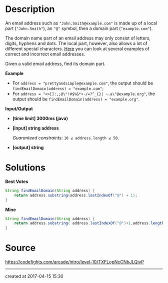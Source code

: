 # Description

An email address such as `"John.Smith@example.com"` is made up of a local part (`"John.Smith"`), an `"@"` symbol, then a domain part (`"example.com"`).

The domain name part of an email address may only consist of letters, digits, hyphens and dots. The local part, however, also allows a lot of different special characters. [Here](https://en.wikipedia.org/wiki/Email_address#Examples) you can look at several examples of correct and incorrect email addresses.

Given a valid email address, find its domain part.

**Example**

- For `address = "prettyandsimple@example.com"`, the output should be
  `findEmailDomain(address) = "example.com"`;
- For `address = "<>[]:,;@\"!#$%&*+-/=?^_{}| ~.a\"@example.org"`, the output should be
  `findEmailDomain(address) = "example.org"`.

**Input/Output**

- **[time limit] 3000ms (java)**


- **[input] string address**

  *Guaranteed constraints:*
  `10 ≤ address.length ≤ 50`.

- **[output] string**



# Solutions

**Best Votes**

``` java
String findEmailDomain(String address) {
    return address.substring(address.lastIndexOf("@") + 1);
}
```

**Mine**

``` java
String findEmailDomain(String address) {
    return address.substring( address.lastIndexOf("@")+1,address.length() );
}
```

# Source

https://codefights.com/arcade/intro/level-10/TXFLopNcCNbJLQivP

---

created at 2017-04-15 15:30